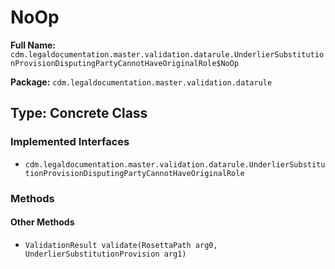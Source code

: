 # NoOp

**Full Name:** `cdm.legaldocumentation.master.validation.datarule.UnderlierSubstitutionProvisionDisputingPartyCannotHaveOriginalRole$NoOp`

**Package:** `cdm.legaldocumentation.master.validation.datarule`

## Type: Concrete Class

### Implemented Interfaces

- `cdm.legaldocumentation.master.validation.datarule.UnderlierSubstitutionProvisionDisputingPartyCannotHaveOriginalRole`

### Methods

#### Other Methods

- `ValidationResult validate(RosettaPath arg0, UnderlierSubstitutionProvision arg1)`

